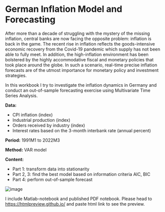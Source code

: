 # German Inflation Model and Forecasting

After more than a decade of struggling with the mystery of the missing inflation, central banks are now facing the opposite problem: inflation is back in the game. The recent rise in inflation reflects the goods-intensive economic recovery from the Covid-19 pandemic which supply has not been able to fully meet. In addition, the high-inflation environment has been bolstered by the highly accommodative fiscal and monetary policies that took place around the globe. In such a scenario, real-time precise inflation forecasts are of the utmost importance for monetary policy and investment strategies. 

In this workbook I try to investigate the inflation dynamics in Germany and conduct an out-of-sample forecasting exercise using Multivariate Time Series Analysis.

**Data:** 
- CPI inflation (index)
- Industrial production (index)
- Orders received by industry (index)
- Interest rates based on the 3-month interbank rate (annual percent)

**Period:** 1991M1 to 2022M3

**Method:** VAR model

**Content:**
- Part 1: transform data into stationarity
- Part 2, 3: find the best model based on information criteria AIC, BIC
- Part 4: perform out-of-sample forecast

![image](https://github.com/lamlam98765/Matlab_VAR-model-German-inflation-forcasting/assets/92735387/066d8db8-8da8-4d13-8864-af461453bb1d)
 

I include Matlab-notebook and published PDF notebook. Please head to https://htmlpreview.github.io/ and paste html link to see the preview.
